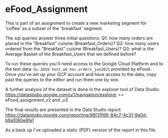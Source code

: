# eFood_Assignment
This is part of an assignment to create a new marketing segment for 'coffee' as a subset of the 'breakfast' segment. 

The sql queries answer three initial questions: 
Q1: how many orders are placed in the "Breakfast" cuisine (Breakfast_Orders)?
Q2:	how many users ordered from the "Breakfast" cuisine (Breakfast_Users)?
Q3:	what is the Average Basket of the Breakfast_Users that we defined before?

To run these queries you'll need access to the Google Cloud Platform and to the test data: `bi-2019-test.ad_hoc.orders_jan2021` provided by eFood. 
Once you've set up your GCP account and have access to the data, copy past the queries to the editor and run them one by one. 

A further analysis of the dataset is done in the explorer tool of Data Studio: 
https://datastudio.google.com/u/1/navigation/explorer >> eFood_assignment_v2 and _v3

The final results are presented in the Data Studio report: https://datastudio.google.com/reporting/98f31f66-84c7-4c31-9a0d-b9a1080e8fe1 

As a back up I've uploaded a static (PDF) version of the report in this file. 
